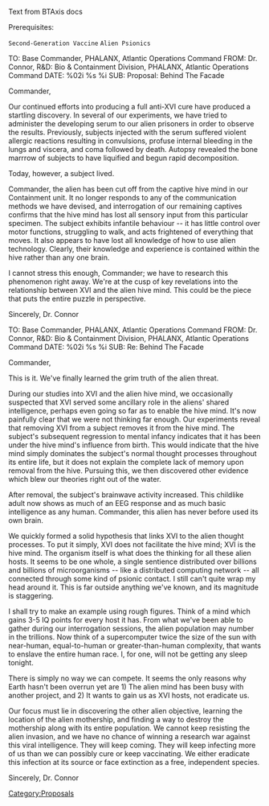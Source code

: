 Text from BTAxis docs

Prerequisites:

`Second-Generation Vaccine`
`Alien Psionics`

TO: Base Commander, PHALANX, Atlantic Operations Command FROM: Dr.
Connor, R&D: Bio & Containment Division, PHALANX, Atlantic Operations
Command DATE: %02i %s %i SUB: Proposal: Behind The Facade

Commander,

Our continued efforts into producing a full anti-XVI cure have produced
a startling discovery. In several of our experiments, we have tried to
administer the developing serum to our alien prisoners in order to
observe the results. Previously, subjects injected with the serum
suffered violent allergic reactions resulting in convulsions, profuse
internal bleeding in the lungs and viscera, and coma followed by death.
Autopsy revealed the bone marrrow of subjects to have liquified and
begun rapid decomposition.

Today, however, a subject lived.

Commander, the alien has been cut off from the captive hive mind in our
Containment unit. It no longer responds to any of the communication
methods we have devised, and interrogation of our remaining captives
confirms that the hive mind has lost all sensory input from this
particular specimen. The subject exhibits infantile behaviour -- it has
little control over motor functions, struggling to walk, and acts
frightened of everything that moves. It also appears to have lost all
knowledge of how to use alien technology. Clearly, their knowledge and
experience is contained within the hive rather than any one brain.

I cannot stress this enough, Commander; we have to research this
phenomenon right away. We're at the cusp of key revelations into the
relationship between XVI and the alien hive mind. This could be the
piece that puts the entire puzzle in perspective.

Sincerely, Dr. Connor

TO: Base Commander, PHALANX, Atlantic Operations Command FROM: Dr.
Connor, R&D: Bio & Containment Division, PHALANX, Atlantic Operations
Command DATE: %02i %s %i SUB: Re: Behind The Facade

Commander,

This is it. We've finally learned the grim truth of the alien threat.

During our studies into XVI and the alien hive mind, we occasionally
suspected that XVI served some ancillary role in the aliens' shared
intelligence, perhaps even going so far as to enable the hive mind. It's
now painfully clear that we were not thinking far enough. Our
experiments reveal that removing XVI from a subject removes it from the
hive mind. The subject's subsequent regression to mental infancy
indicates that it has been under the hive mind's influence from birth.
This would indicate that the hive mind simply dominates the subject's
normal thought processes throughout its entire life, but it does not
explain the complete lack of memory upon removal from the hive. Pursuing
this, we then discovered other evidence which blew our theories right
out of the water.

After removal, the subject's brainwave activity increased. This
childlike adult now shows as much of an EEG response and as much basic
intelligence as any human. Commander, this alien has never before used
its own brain.

We quickly formed a solid hypothesis that links XVI to the alien thought
processes. To put it simply, XVI does not facilitate the hive mind; XVI
is the hive mind. The organism itself is what does the thinking for all
these alien hosts. It seems to be one whole, a single sentience
distributed over billions and billions of microorganisms -- like a
distributed computing network -- all connected through some kind of
psionic contact. I still can't quite wrap my head around it. This is far
outside anything we've known, and its magnitude is staggering.

I shall try to make an example using rough figures. Think of a mind
which gains 3-5 IQ points for every host it has. From what we've been
able to gather during our interrogation sessions, the alien population
may number in the trillions. Now think of a supercomputer twice the size
of the sun with near-human, equal-to-human or greater-than-human
complexity, that wants to enslave the entire human race. I, for one,
will not be getting any sleep tonight.

There is simply no way we can compete. It seems the only reasons why
Earth hasn't been overrun yet are 1) The alien mind has been busy with
another project, and 2) It wants to gain us as XVI hosts, not eradicate
us.

Our focus must lie in discovering the other alien objective, learning
the location of the alien mothership, and finding a way to destroy the
mothership along with its entire population. We cannot keep resisting
the alien invasion, and we have no chance of winning a research war
against this viral intelligence. They will keep coming. They will keep
infecting more of us than we can possibly cure or keep vaccinating. We
either eradicate this infection at its source or face extinction as a
free, independent species.

Sincerely, Dr. Connor

[Category:Proposals](Category:Proposals "wikilink")